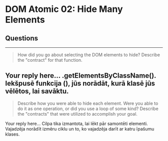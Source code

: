 # DOM Atomic 02: Hide Many Elements

## Questions

---

> How did you go about selecting the DOM elements to hide? Describe the "contract" for that function.

Your reply here...
.getElementsByClassName(). Iekšpusē funkcija (), jūs norādāt, kurā klasē jūs vēlētos, lai savāktu.
---

> Describe how you were able to hide each element. Were you able to do it as one operation, or did you use a loop of some kind? Describe the "contracts" that were utilized to accomplish your goal.

Your reply here...
Cilpa tika izmantota, lai lēkt pār samontēti elementi. Vajadzēja norādīt izmēru ciklu un to, ko vajadzēja darīt ar katru īpašumu klases.